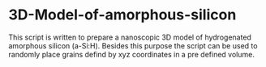 # 3D-Model-of-amorphous-silicon
This script is written to prepare a nanoscopic 3D model of hydrogenated amorphous silicon (a-Si:H).
Besides this purpose the script can be used to randomly place grains defind by xyz coordinates in a pre defined volume.